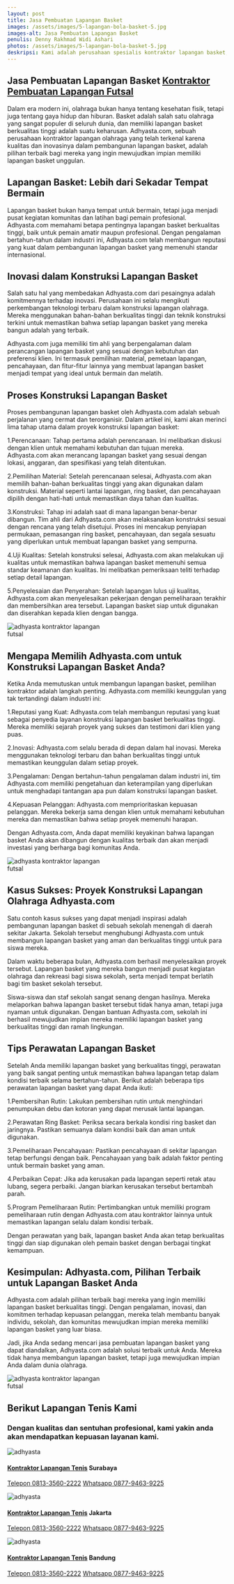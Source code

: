 ```yaml
---
layout: post
title: Jasa Pembuatan Lapangan Basket
images: /assets/images/5-lapangan-bola-basket-5.jpg
images-alt: Jasa Pembuatan Lapangan Basket
penulis: Denny Rakhmad Widi Ashari
photos: /assets/images/5-lapangan-bola-basket-5.jpg
deskripsi: Kami adalah perusahaan spesialis kontraktor lapangan basket, baik dalam konstruksi pembuatan lapangan basket maupun pembuatan lantai lapangan basket.
---
```

<section class="features11 cid-rravbvzsVT" id="features11-5">
    <div class="container">
        <div class="col-md-12">
            <div class="media-container-row">
                <div class=" align-left aside-content">
                    <h2 class="mbr-title pt-2 mbr-fonts-style display-2">
                       Jasa Pembuatan Lapangan Basket <a href="/produk/spesialis-lapangan-futsal/">Kontraktor Pembuatan Lapangan Futsal</a>
                    </h2>
                    <div class="mbr-section-text">
                        <p class="mbr-text mb-5 pt-3 mbr-light mbr-fonts-style display-5">
                            Dalam era modern ini, olahraga bukan hanya tentang kesehatan fisik, tetapi juga tentang gaya hidup dan hiburan. Basket adalah salah satu olahraga yang sangat populer di seluruh dunia, dan memiliki lapangan basket berkualitas tinggi adalah suatu keharusan. Adhyasta.com, sebuah perusahaan kontraktor lapangan olahraga yang telah terkenal karena kualitas dan inovasinya dalam pembangunan lapangan basket, adalah pilihan terbaik bagi mereka yang ingin mewujudkan impian memiliki lapangan basket unggulan.
                        </p>
                         <h2 class="mbr-title pt-2 mbr-fonts-style display-2">
                        Lapangan Basket: Lebih dari Sekadar Tempat Bermain
                        </h2>
                        <p class="mbr-text mb-5 pt-3 mbr-light mbr-fonts-style display-5">
                            Lapangan basket bukan hanya tempat untuk bermain, tetapi juga menjadi pusat kegiatan komunitas dan latihan bagi pemain profesional. Adhyasta.com memahami betapa pentingnya lapangan basket berkualitas tinggi, baik untuk pemain amatir maupun profesional. Dengan pengalaman bertahun-tahun dalam industri ini, Adhyasta.com telah membangun reputasi yang kuat dalam pembangunan lapangan basket yang memenuhi standar internasional.
                        </p>
                         <h2 class="mbr-title pt-2 mbr-fonts-style display-2">
                        Inovasi dalam Konstruksi Lapangan Basket
                        </h2>
                        <p class="mbr-text mb-5 pt-3 mbr-light mbr-fonts-style display-5">
                            Salah satu hal yang membedakan Adhyasta.com dari pesaingnya adalah komitmennya terhadap inovasi. Perusahaan ini selalu mengikuti perkembangan teknologi terbaru dalam konstruksi lapangan olahraga. Mereka menggunakan bahan-bahan berkualitas tinggi dan teknik konstruksi terkini untuk memastikan bahwa setiap lapangan basket yang mereka bangun adalah yang terbaik.

Adhyasta.com juga memiliki tim ahli yang berpengalaman dalam perancangan lapangan basket yang sesuai dengan kebutuhan dan preferensi klien. Ini termasuk pemilihan material, pemetaan lapangan, pencahayaan, dan fitur-fitur lainnya yang membuat lapangan basket menjadi tempat yang ideal untuk bermain dan melatih.
                        </p>
                        <h2 class="mbr-title pt-2 mbr-fonts-style display-2">
                        Proses Konstruksi Lapangan Basket
                        </h2>
                        <p class="mbr-text mb-5 pt-3 mbr-light mbr-fonts-style display-5">
                            Proses pembangunan lapangan basket oleh Adhyasta.com adalah sebuah perjalanan yang cermat dan terorganisir. Dalam artikel ini, kami akan merinci lima tahap utama dalam proyek konstruksi lapangan basket:
                        </p>
                        <p class="mbr-text mb-5 pt-3 mbr-light mbr-fonts-style display-5">
                            1.Perencanaan: Tahap pertama adalah perencanaan. Ini melibatkan diskusi dengan klien untuk memahami kebutuhan dan tujuan mereka. Adhyasta.com akan merancang lapangan basket yang sesuai dengan lokasi, anggaran, dan spesifikasi yang telah ditentukan.
                        </p>
                        <p class="mbr-text mb-5 pt-3 mbr-light mbr-fonts-style display-5">
                            2.Pemilihan Material: Setelah perencanaan selesai, Adhyasta.com akan memilih bahan-bahan berkualitas tinggi yang akan digunakan dalam konstruksi. Material seperti lantai lapangan, ring basket, dan pencahayaan dipilih dengan hati-hati untuk memastikan daya tahan dan kualitas.
                        </p>
                        <p class="mbr-text mb-5 pt-3 mbr-light mbr-fonts-style display-5">
                            3.Konstruksi: Tahap ini adalah saat di mana lapangan benar-benar dibangun. Tim ahli dari Adhyasta.com akan melaksanakan konstruksi sesuai dengan rencana yang telah disetujui. Proses ini mencakup penyiapan permukaan, pemasangan ring basket, pencahayaan, dan segala sesuatu yang diperlukan untuk membuat lapangan basket yang sempurna.
                        </p>
                        <p class="mbr-text mb-5 pt-3 mbr-light mbr-fonts-style display-5">
                           4.Uji Kualitas: Setelah konstruksi selesai, Adhyasta.com akan melakukan uji kualitas untuk memastikan bahwa lapangan basket memenuhi semua standar keamanan dan kualitas. Ini melibatkan pemeriksaan teliti terhadap setiap detail lapangan.
                        </p>
                        <p class="mbr-text mb-5 pt-3 mbr-light mbr-fonts-style display-5">
                          5.Penyelesaian dan Penyerahan: Setelah lapangan lulus uji kualitas, Adhyasta.com akan menyelesaikan pekerjaan dengan pemeliharaan terakhir dan membersihkan area tersebut. Lapangan basket siap untuk digunakan dan diserahkan kepada klien dengan bangga.
                        </p>
                        <div class="mbr-figure m-auto" style="width: 50%;">
                            <img src="/assets/images/5-lapangan-bola-basket-1.jpg" alt="adhyasta kontraktor lapangan futsal" title="adhyasta kontraktor lapangan futsal">
                        </div>
                    </div>
                </div>
            </div>
        </div>
    </div>
    <div class="container">
        <div class="col-md-12">
            <div class="media-container-row">
                <div class=" align-left aside-content">
                    <h2 class="mbr-title pt-2 mbr-fonts-style display-2">
                        Mengapa Memilih Adhyasta.com untuk Konstruksi Lapangan Basket Anda?
                    </h2>
                    <div class="mbr-section-text">
                        <p class="mbr-text mb-5 pt-3 mbr-light mbr-fonts-style display-5">
                            Ketika Anda memutuskan untuk membangun lapangan basket, pemilihan kontraktor adalah langkah penting. Adhyasta.com memiliki keunggulan yang tak tertandingi dalam industri ini:
                        </p>
                        <p class="mbr-text mb-5 pt-3 mbr-light mbr-fonts-style display-5">
                            1.Reputasi yang Kuat: Adhyasta.com telah membangun reputasi yang kuat sebagai penyedia layanan konstruksi lapangan basket berkualitas tinggi. Mereka memiliki sejarah proyek yang sukses dan testimoni dari klien yang puas.
                        </p>
                        <p class="mbr-text mb-5 pt-3 mbr-light mbr-fonts-style display-5">
                            2.Inovasi: Adhyasta.com selalu berada di depan dalam hal inovasi. Mereka menggunakan teknologi terbaru dan bahan berkualitas tinggi untuk memastikan keunggulan dalam setiap proyek.
                        </p>
                        <p class="mbr-text mb-5 pt-3 mbr-light mbr-fonts-style display-5">
                            3.Pengalaman: Dengan bertahun-tahun pengalaman dalam industri ini, tim Adhyasta.com memiliki pengetahuan dan keterampilan yang diperlukan untuk menghadapi tantangan apa pun dalam konstruksi lapangan basket.
                        </p>
                        <p class="mbr-text mb-5 pt-3 mbr-light mbr-fonts-style display-5">
                            4.Kepuasan Pelanggan: Adhyasta.com memprioritaskan kepuasan pelanggan. Mereka bekerja sama dengan klien untuk memahami kebutuhan mereka dan memastikan bahwa setiap proyek memenuhi harapan.
                        </p>
                        <p class="mbr-text mb-5 pt-3 mbr-light mbr-fonts-style display-5">
                            Dengan Adhyasta.com, Anda dapat memiliki keyakinan bahwa lapangan basket Anda akan dibangun dengan kualitas terbaik dan akan menjadi investasi yang berharga bagi komunitas Anda.
                        </p>
                        <div class="mbr-figure m-auto" style="width: 50%;">
                            <img src="/assets/images/5-lapangan-bola-basket-2.jpg" alt="adhyasta kontraktor lapangan futsal" title="adhyasta kontraktor lapangan futsal">
                        </div>
                    </div>
                </div>
            </div>
        </div>
    </div>
    <div class="container">
        <div class="col-md-12">
            <div class="media-container-row">
                <div class=" align-left aside-content">
                    <h2 class="mbr-title pt-2 mbr-fonts-style display-2">
                        Kasus Sukses: Proyek Konstruksi Lapangan Olahraga Adhyasta.com
                    </h2>
                    <div class="mbr-section-text">
                        <p class="mbr-text mb-5 pt-3 mbr-light mbr-fonts-style display-5">
                            Satu contoh kasus sukses yang dapat menjadi inspirasi adalah pembangunan lapangan basket di sebuah sekolah menengah di daerah sekitar Jakarta. Sekolah tersebut menghubungi Adhyasta.com untuk membangun lapangan basket yang aman dan berkualitas tinggi untuk para siswa mereka.
                        </p>
                        <p class="mbr-text mb-5 pt-3 mbr-light mbr-fonts-style display-5">
                            Dalam waktu beberapa bulan, Adhyasta.com berhasil menyelesaikan proyek tersebut. Lapangan basket yang mereka bangun menjadi pusat kegiatan olahraga dan rekreasi bagi siswa sekolah, serta menjadi tempat berlatih bagi tim basket sekolah tersebut.
                        </p>
                        <p class="mbr-text mb-5 pt-3 mbr-light mbr-fonts-style display-5">
                            Siswa-siswa dan staf sekolah sangat senang dengan hasilnya. Mereka melaporkan bahwa lapangan basket tersebut tidak hanya aman, tetapi juga nyaman untuk digunakan. Dengan bantuan Adhyasta.com, sekolah ini berhasil mewujudkan impian mereka memiliki lapangan basket yang berkualitas tinggi dan ramah lingkungan.
                        </p>
                        <h2 class="mbr-title pt-2 mbr-fonts-style display-2">
                            Tips Perawatan Lapangan Basket
                        </h2>
                        <p class="mbr-text mb-5 pt-3 mbr-light mbr-fonts-style display-5">
                            Setelah Anda memiliki lapangan basket yang berkualitas tinggi, perawatan yang baik sangat penting untuk memastikan bahwa lapangan tetap dalam kondisi terbaik selama bertahun-tahun. Berikut adalah beberapa tips perawatan lapangan basket yang dapat Anda ikuti:
                        </p>
                        <p class="mbr-text mb-5 pt-3 mbr-light mbr-fonts-style display-5">
                            1.Pembersihan Rutin: Lakukan pembersihan rutin untuk menghindari penumpukan debu dan kotoran yang dapat merusak lantai lapangan.
                        </p>
                        <p class="mbr-text mb-5 pt-3 mbr-light mbr-fonts-style display-5">
                            2.Perawatan Ring Basket: Periksa secara berkala kondisi ring basket dan jaringnya. Pastikan semuanya dalam kondisi baik dan aman untuk digunakan.
                        </p>
                        <p class="mbr-text mb-5 pt-3 mbr-light mbr-fonts-style display-5">
                            3.Pemeliharaan Pencahayaan: Pastikan pencahayaan di sekitar lapangan tetap berfungsi dengan baik. Pencahayaan yang baik adalah faktor penting untuk bermain basket yang aman.
                        </p>
                        <p class="mbr-text mb-5 pt-3 mbr-light mbr-fonts-style display-5">
                            4.Perbaikan Cepat: Jika ada kerusakan pada lapangan seperti retak atau lubang, segera perbaiki. Jangan biarkan kerusakan tersebut bertambah parah.
                        </p>
                        <p class="mbr-text mb-5 pt-3 mbr-light mbr-fonts-style display-5">
                            5.Program Pemeliharaan Rutin: Pertimbangkan untuk memiliki program pemeliharaan rutin dengan Adhyasta.com atau kontraktor lainnya untuk memastikan lapangan selalu dalam kondisi terbaik.
                        </p>
                        <p class="mbr-text mb-5 pt-3 mbr-light mbr-fonts-style display-5">
                            Dengan perawatan yang baik, lapangan basket Anda akan tetap berkualitas tinggi dan siap digunakan oleh pemain basket dengan berbagai tingkat kemampuan.
                        </p>
                         <h2 class="mbr-title pt-2 mbr-fonts-style display-2">
                            Kesimpulan: Adhyasta.com, Pilihan Terbaik untuk Lapangan Basket Anda
                        </h2>
                        <p class="mbr-text mb-5 pt-3 mbr-light mbr-fonts-style display-5">
                            Adhyasta.com adalah pilihan terbaik bagi mereka yang ingin memiliki lapangan basket berkualitas tinggi. Dengan pengalaman, inovasi, dan komitmen terhadap kepuasan pelanggan, mereka telah membantu banyak individu, sekolah, dan komunitas mewujudkan impian mereka memiliki lapangan basket yang luar biasa.
                        </p>
                        <p class="mbr-text mb-5 pt-3 mbr-light mbr-fonts-style display-5">
                            Jadi, jika Anda sedang mencari jasa pembuatan lapangan basket yang dapat diandalkan, Adhyasta.com adalah solusi terbaik untuk Anda. Mereka tidak hanya membangun lapangan basket, tetapi juga mewujudkan impian Anda dalam dunia olahraga.
                        </p>
                        <div class="mbr-figure m-auto" style="width: 50%;">
                            <img src="/assets/images/5-lapangan-bola-basket-3.jpg" alt="adhyasta kontraktor lapangan futsal" title="adhyasta kontraktor lapangan futsal">
                        </div>
                    </div>
                </div>
            </div>
        </div>
    </div>
</section>
<section class="features15 cid-rr5Cowf967" id="features15-e">
    <div class="container">
        <h2 class="mbr-section-title pb-3 align-center mbr-fonts-style display-2">
            Berikut Lapangan Tenis Kami
        </h2>
        <h3 class="mbr-section-subtitle display-5 align-center mbr-fonts-style">
            Dengan kualitas dan sentuhan profesional, kami yakin anda akan mendapatkan kepuasan layanan kami.
        </h3>
        <div class="media-container-row container pt-5 mt-2">
            <div class="col-12 col-md-6 mb-4 col-lg-4">
                <div class="card flip-card p-5 align-center">
                    <div class="card-front card_cont">
                        <img src="/assets/images/5-lapangan-bola-basket-4.jpg" alt="adhyasta">
                    </div>
                    <div class="card_back card_cont">
                        <h4 class="card-title display-5 py-2 mbr-fonts-style">
                            <a href="/produk/spesialis-lapangan-tenis/">Kontraktor Lapangan Tenis</a> Surabaya
                        </h4>
                        <p class="mbr-text mbr-fonts-style display-7">
                            <a class="btn btn-primary display-4" href="tel:+6281335602222">Telepon 0813-3560-2222</a>
                            <a class="btn btn-primary display-4" href="https://api.whatsapp.com/send?text=Hallo%20Adhyasta.com%20(Nama)%20(Alamat)%20&amp;phone=6287794639225">Whatsapp 0877-9463-9225</a>
                        </p>
                    </div>
                </div>
            </div>
            <div class="col-12 col-md-6 mb-4 col-lg-4">
                <div class="card flip-card p-5 align-center">
                    <div class="card-front card_cont">
                        <img src="/assets/images/5-lapangan-bola-basket-3.jpg" alt="adhyasta">
                    </div>
                    <div class="card_back card_cont">
                        <h4 class="card-title py-2 mbr-fonts-style display-5">
                            <a href="/produk/spesialis-lapangan-tenis/">Kontraktor Lapangan Tenis</a> Jakarta
                        </h4>
                        <p class="mbr-text mbr-fonts-style display-7">
                            <a class="btn btn-primary display-4" href="tel:+6281335602222">Telepon 0813-3560-2222</a>
                            <a class="btn btn-primary display-4" href="https://api.whatsapp.com/send?text=Hallo%20Adhyasta.com%20(Nama)%20(Alamat)%20&amp;phone=6287794639225">Whatsapp 0877-9463-9225</a>
                        </p>
                    </div>
                </div>
            </div>
            <div class="col-12 col-md-6 mb-4 col-lg-4">
                <div class="card flip-card p-5 align-center">
                    <div class="card-front card_cont">
                        <img src="/assets/images/8-lapangan-tenis-4.jpg" alt="adhyasta">
                    </div>
                    <div class="card_back card_cont">
                        <h4 class="card-title py-2 mbr-fonts-style display-5">
                            <a href="/produk/spesialis-lapangan-tenis/">Kontraktor Lapangan Tenis</a> Bandung
                        </h4>
                        <p class="mbr-text mbr-fonts-style display-7">
                            <a class="btn btn-primary display-4" href="tel:+6281335602222">Telepon 0813-3560-2222</a>
                            <a class="btn btn-primary display-4" href="https://api.whatsapp.com/send?text=Hallo%20Adhyasta.com%20(Nama)%20(Alamat)%20&amp;phone=6287794639225">Whatsapp 0877-9463-9225</a>
                        </p>
                    </div>
                </div>
            </div>
        </div>
    </div>
</section>